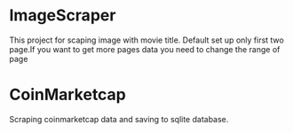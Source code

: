 # ImageScraper
This project for scaping image with movie title.
Default set up only first two page.If you want to get more pages data you need to change the range of page

# CoinMarketcap
Scraping coinmarketcap data and saving to sqlite database.
